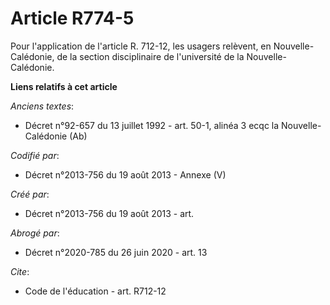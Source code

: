 # Article R774-5

Pour l'application de l'article R. 712-12, les usagers relèvent, en Nouvelle-Calédonie, de la section disciplinaire de
l'université de la Nouvelle-Calédonie.

**Liens relatifs à cet article**

_Anciens textes_:

  - Décret n°92-657 du 13 juillet 1992 - art. 50-1, alinéa 3 ecqc la Nouvelle-Calédonie (Ab)

_Codifié par_:

  - Décret n°2013-756 du 19 août 2013 -  Annexe (V)

_Créé par_:

  - Décret n°2013-756 du 19 août 2013 - art.

_Abrogé par_:

  - Décret n°2020-785 du 26 juin 2020 - art. 13

_Cite_:

  - Code de l'éducation - art. R712-12
